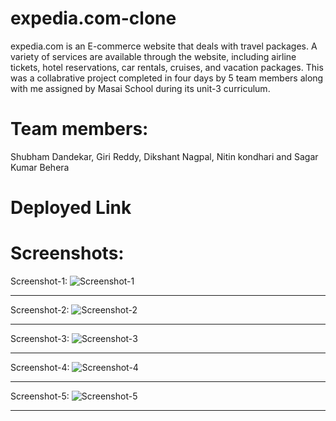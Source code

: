 # expedia.com-clone

expedia.com is an E-commerce website that deals with travel packages.
A variety of services are available through the website, including airline
tickets, hotel reservations, car rentals, cruises, and vacation packages.
This was a collabrative project completed in four days by 5 team members along with
me assigned by Masai School during its unit-3 curriculum.

# Team members:

Shubham Dandekar, Giri Reddy, Dikshant Nagpal, Nitin kondhari and Sagar Kumar Behera

# Deployed Link

# Screenshots:

Screenshot-1:
![Screenshot-1](https://user-images.githubusercontent.com/107460330/208363688-778e76c1-0e99-4940-8f4f-f1dbd4a5c9cb.png)

<hr>

Screenshot-2:
![Screenshot-2](https://user-images.githubusercontent.com/107460330/208363692-679a175e-800c-4d79-9cdd-6c3a559dec85.png)

<hr>

Screenshot-3:
![Screenshot-3](https://user-images.githubusercontent.com/107460330/208363696-72934762-b387-4cd3-8f2e-8b10c197d1a3.png)

<hr>

Screenshot-4:
![Screenshot-4](https://user-images.githubusercontent.com/107460330/208363699-9a85bde3-3fac-4430-89a7-1f228ea551a4.png)

<hr>

Screenshot-5:
![Screenshot-5](https://user-images.githubusercontent.com/107460330/208363685-9fedfd12-c78a-4c8f-8caf-fc1b921a871d.png)

<hr>
